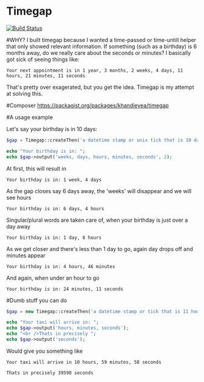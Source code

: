 Timegap
=======

[![Build Status](https://travis-ci.org/khandieyea/timegap.png)](https://travis-ci.org/khandieyea/timegap)

#WHY?
I built timegap because I wanted a time-passed or time-untill helper that only showed relevant information.
If something (such as a birthday) is 6 months away, do we really care about the seconds or minutes?
I basically got sick of seeing things like:

``Your next appointment is in 1 year, 3 months, 2 weeks, 4 days, 11 hours, 21 minutes, 11 seconds``

That's pretty over exagerated, but you get the idea. Timegap is my attempt at solving this.

#Composer
https://packagist.org/packages/khandieyea/timegap


#A usage example

Let's say your birthday is in 10 days:

```php
$gap = Timegap::createThen('a datetime stamp or unix tick that is 10 days from now');

echo "Your birthday is in: ";
echo $gap->output('weeks, days, hours, minutes, seconds', 2);
```

At first, this will result in

``Your birthday is in: 1 week, 4 days``

As the gap closes say 6 days away, the 'weeks' will disappear and we will see hours

``Your birthday is in: 6 days, 4 hours``

Singular/plural words are taken care of, when your birthday is just over a day away

``Your birthday is in: 1 day, 8 hours``

As we get closer and there's less than 1 day to go, again day drops off and minutes appear

``Your birthday is in: 4 hours, 46 minutes``

And again, when under an hour to go

``Your birthday is in: 24 minutes, 11 seconds``




#Dumb stuff you can do

```php
$gap = new Timegap::createThen('a datetime stamp or tick that is 11 hours away');

echo "Your taxi will arrive in: ";
echo $gap->output('hours, minutes, seconds');
echo "<br />Thats in precisely ";
echo $gap->output('seconds');
```

Would give you something like

```Your taxi will arrive in 10 hours, 59 minutes, 58 seconds```

```Thats in precisely 39598 seconds```
